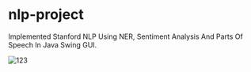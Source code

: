 # nlp-project
Implemented Stanford NLP Using NER, Sentiment Analysis And Parts Of Speech In Java Swing GUI. 

![123](https://user-images.githubusercontent.com/35555865/59620198-b6f82f00-9145-11e9-9a9f-e40b96454e7e.PNG)
